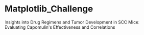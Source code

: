 # Matplotlib_Challenge
Insights into Drug Regimens and Tumor Development in SCC Mice: Evaluating Capomulin's Effectiveness and Correlations
